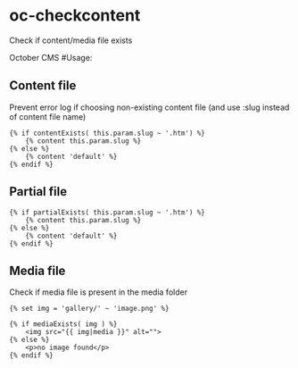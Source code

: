 # oc-checkcontent
Check if content/media file exists

October CMS
#Usage:

## Content file
Prevent error log if choosing non-existing content file (and use :slug instead of content file name)

```twig
{% if contentExists( this.param.slug ~ '.htm') %}
    {% content this.param.slug %}
{% else %}
    {% content 'default' %}
{% endif %}
```
## Partial file

```twig
{% if partialExists( this.param.slug ~ '.htm') %}
    {% content this.param.slug %}
{% else %}
    {% content 'default' %}
{% endif %}
```
## Media file
Check if media file is present in the media folder

```twig
{% set img = 'gallery/' ~ 'image.png' %}

{% if mediaExists( img ) %}
    <img src="{{ img|media }}" alt="">
{% else %}
    <p>no image found</p>
{% endif %}
```
